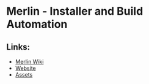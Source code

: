 # Merlin - Installer and Build Automation
## Links:

* [Merlin Wiki](https://github.com/blackpandastudios/Merlin-Documentation/wiki)
* [Website](http://www.blackpandastudios.com)
* [Assets](https://assetstore.unity.com/publishers/29208)

